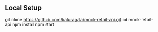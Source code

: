 Local Setup
-----------

git clone https://github.com/baluragala/mock-retail-api.git
cd mock-retail-api
npm install
npm start
